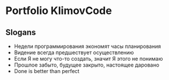 # Portfolio KlimovCode

## Slogans
- Недели программирования экономят часы планирования
- Видение всегда предшествует осуществлению
- Если Я не могу что-то создать, значит Я этого не понимаю
- Прошлое забыто, будущее закрыто, настоящее даровано
- Done is better than perfect
